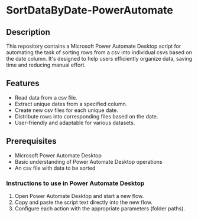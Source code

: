 # SortDataByDate-PowerAutomate

## Description
This repository contains a Microsoft Power Automate Desktop script for automating the task of sorting rows from a csv into individual csvs based on the date column. It's designed to help users efficiently organize data, saving time and reducing manual effort.

## Features
- Read data from a csv file.
- Extract unique dates from a specified column.
- Create new csv files for each unique date.
- Distribute rows into corresponding files based on the date.
- User-friendly and adaptable for various datasets.

## Prerequisites
- Microsoft Power Automate Desktop
- Basic understanding of Power Automate Desktop operations
- An csv file with data to be sorted

### Instructions to use in Power Automate Desktop

1. Open Power Automate Desktop and start a new flow.
2. Copy and paste the script text directly into the new flow.
3. Configure each action with the appropriate parameters (folder paths).
